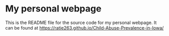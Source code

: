 # My personal webpage

This is the README file for the source code for my personal webpage. It can be found at https://ratie263.github.io/Child-Abuse-Prevalence-in-Iowa/
